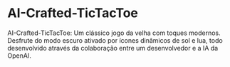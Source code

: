 # AI-Crafted-TicTacToe
AI-Crafted-TicTacToe: Um clássico jogo da velha com toques modernos. Desfrute do modo escuro ativado por ícones dinâmicos de sol e lua, todo desenvolvido através da colaboração entre um desenvolvedor e a IA da OpenAI.
